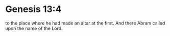 # Genesis 13:4

to the place where he had made an altar at the first. And there Abram called upon the name of the Lord.
